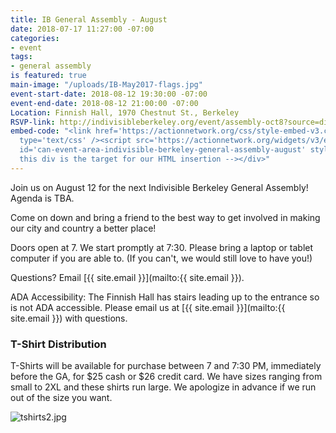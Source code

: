 ```yaml
---
title: IB General Assembly - August
date: 2018-07-17 11:27:00 -07:00
categories:
- event
tags:
- general assembly
is featured: true
main-image: "/uploads/IB-May2017-flags.jpg"
event-start-date: 2018-08-12 19:30:00 -07:00
event-end-date: 2018-08-12 21:00:00 -07:00
Location: Finnish Hall, 1970 Chestnut St., Berkeley
RSVP-link: http://indivisibleberkeley.org/event/assembly-oct8?source=direct_link&
embed-code: "<link href='https://actionnetwork.org/css/style-embed-v3.css' rel='stylesheet'
  type='text/css' /><script src='https://actionnetwork.org/widgets/v3/event/indivisible-berkeley-general-assembly-august?format=js&source=widget'></script><div
  id='can-event-area-indivisible-berkeley-general-assembly-august' style='width: 100%'><!--
  this div is the target for our HTML insertion --></div>"
---
```


Join us on August 12 for the next Indivisible Berkeley General Assembly! Agenda is TBA.

Come on down and bring a friend to the best way to get involved in making our city and country a better place!

Doors open at 7. We start promptly at 7:30. Please bring a laptop or tablet computer if you are able to. (If you can't, we would still love to have you!)

Questions? Email [{{ site.email }}](mailto:{{ site.email }}).

ADA Accessibility: The Finnish Hall has stairs leading up to the entrance so is not ADA accessible. Please email us at [{{ site.email }}](mailto:{{ site.email }}) with questions.

### T-Shirt Distribution

T-Shirts will be available for purchase between 7 and 7:30 PM, immediately before the GA, for $25 cash or $26 credit card. We have sizes ranging from small to 2XL and these shirts run large. We apologize in advance if we run out of the size you want.

![tshirts2.jpg](/uploads/tshirts2.jpg)